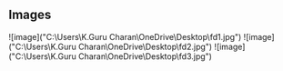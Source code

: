 ## Images
![image]("C:\Users\K.Guru Charan\OneDrive\Desktop\fd1.jpg")
![image]("C:\Users\K.Guru Charan\OneDrive\Desktop\fd2.jpg")
![image]("C:\Users\K.Guru Charan\OneDrive\Desktop\fd3.jpg")
